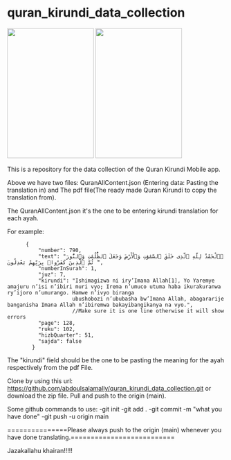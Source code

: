 # quran_kirundi_data_collection
<img src="https://github.com/user-attachments/assets/34ea18f6-908f-4ac8-b3cf-9f962456ebb8" style="height:300px; width:200px"/>

<img src="https://github.com/user-attachments/assets/4114a14b-d9ae-48bd-947f-efd1bb644753" style="height:300px; width:200px"/>

This is a repository for the data collection of the Quran Kirundi Mobile app.


Above we have two files:
QuranAllContent.json (Entering data: Pasting the translation in) and The pdf file(The ready made Quran Kirundi to copy the translation from).

The QuranAllContent.json it's the one to be entering kirundi translation for each ayah.

For example:

          {
              "number": 790,
              "text": "ٱلْحَمْدُ لِلَّهِ ٱلَّذِى خَلَقَ ٱلسَّمَٰوَٰتِ وَٱلْأَرْضَ وَجَعَلَ ٱلظُّلُمَٰتِ وَٱلنُّورَ ۖ ثُمَّ ٱلَّذِينَ كَفَرُوا۟ بِرَبِّهِمْ يَعْدِلُونَ",
              "numberInSurah": 1,
              "juz": 7,
              "kirundi": "Ishimagizwa ni iry’Imana Allah[1], Yo Yaremye amajuru n’isi n’ibiri muri vyo; Irema n’umuco utuma haba ikurakuranwa ry’ijoro n’umurango. Hamwe n’ivyo biranga 
                         ubushobozi n’ububasha bw’Imana Allah, abagararije banganisha Imana Allah n’ibiremwa bakayibangikanya na vyo.", 
                         //Make sure it is one line otherwise it will show errors
              "page": 128,
              "ruku": 102,
              "hizbQuarter": 51,
              "sajda": false
            }

The "kirundi" field should be the one to be pasting the meaning for the ayah respectively from the pdf File.

Clone by using this url: https://github.com/abdoulsalamally/quran_kirundi_data_collection.git or download the zip file.
Pull and push to the origin (main).

Some github commands to use:
-git init
-git add .
-git commit -m "what you have done"
-git push -u origin main 

===============Please always push to the origin (main) whenever you have done translating.==========================

Jazakallahu khairan!!!!!


